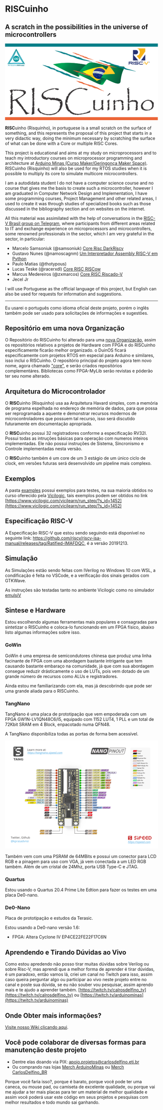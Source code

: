 **RISC**uinho
=====================================
## A scratch in the possibilities in the universe of microcontrollers

![RISCuinho](./docs/images/logos/RISCuinho-Logo.png)

**RISC**uinho (Risquinho), in portuguese is a small scratch on the surface of something, and this represents the proposal of this project that starts in a very didactic way, doing the minimum necessary by scratching the surface of what can be done with a Core or multiple RISC Cores.

This project is educational and aims at my study on microprocessors and to teach my introductory courses on microprocessor programming and architecture at [Arduino Minas (Curso Maker/Geringonça Maker Space)](https://facebook.com/CursoMaker). RISCuinho (Risquinho) will also be used for my RTOS studies when it is possible to multiply its core to simulate multicore microcontrollers.

I am a autodidata student I do not have a computer science course and no course that gives me the basis to create such a microcontroller, however I am graduated in Computer Network Design and Implementation, I have some programming courses, Project Management and other related areas, I used to create it was through studies of specialized books such as those discussed in the bibliography section and on websites on the internet.

All this material was assimilated with the help of conversations in the [RISC-V Brasil group on Telegram](https://t.me/riscvbr), where participants from different areas related to IT and exchange experience on microprocessors and microcontrollers, some renowned professionals in the sector, which I am very grateful in the sector, in particular:

 * Marcelo Samsoniuk (@samsoniuk) [Core Risc DarkRiscv](https://github.com/darklive/darkriscv)
 * Gustavo Nunes (@namoscagnm) [Um Interpretador Assembly RISC-V em Python](https://github.com/namoscagnm/piscado) 
 * Paulo Matias (@thotypous) 
 * Lucas Teske (@racerxdl) [Core RISC RISCow](https://github.com/racerxdl/riskow)
 * Marcus Medereiros (@zxmarcos) [Core RISC Riscado-V](https://github.com/zxmarcos/riscado-v)
 * Jecel Jr

I will use Portuguese as the official language of this project, but English can also be used for requests for information and suggestions.

---

Eu usarei o português como idioma oficial deste projeto, porém o inglês também pode ser usado para solicitações de informações e sugestões.

## Repositório em uma nova Organização

O Repositório do RISCuinho foi alterado para uma [nova Organização](https://github.com/RISCuinho), assim os repositórios relativos a projetos de Hardware com FPGA e do RISCuinho especificamente ficarão melhor organizado. o DuinOS ficará especificamente com projetos RTOS em especial para Arduino e similares, isso inclui o RISCuinho. O repositório principal do projeto agora tem novo nome, agora chamado ["core"](https://github.com/RISCuinho/core), e serão criados repositórios complementáres. Bibliotecas como FPGA-MyLib serão revistas e póderão ter seu nome alterado.

## Arquitetura do Microcontrolador

O **RISC**uinho (Risquinho) usa aa Arquitetura Havard simples, com a memória de programa espelhada no endereço de memória de dados, para que possa ser reprogramada a aquente e demonstrar recursos modernos de microcontroladores que possuem tal recurso, isso será discutido futuramente em documentação apropriada.

O **RISC**uinho possui 32 registradores conforme a especificação RV32I. Possui todas as intruções básicas para operação com numeros inteiros implementadas. Ele não possui instruções de Sistema, Sincronismo e Controle implementadas nesta versão.

O **RISC**uinho também é um core de um 3 estágio de um único ciclo de clock, em versões futuras será desenvolvido um pipeline mais complexo.

## Exemplos

A pasta [examples](./examples) possui exemplos para testes, na sua maioria obtidos no curso oferecido pela [Vicilogic](https://www.vicilogic.com/), tais exemplos podem ser obtidos no link [https://www.vicilogic.com/vicilearn/run_step/?s_id=1452](https://www.vicilogic.com/vicilearn/run_step/?s_id=1452)

## Especificação RISC-V

A Especificação RISC-V que estou sendo seguindo está disponível no seguinte link: https://github.com/riscv/riscv-isa-manual/releases/tag/Ratified-IMAFDQC, é a versão 20191213.

## Simulação

As Simulações estão sendo feitas com IVerilog no Windows 10 com WSL, a condificação é feita no VSCode, e a verificação dos sinais gerados com GTKWave.

As instruções são testadas tanto no ambiente Vicilogic como no simulador [emulsiV](https://carlosdelfino.eti.br/emulsiV)

## Sintese e Hardware

Estou escolhendo algumas ferramentas mais populares e consagradas para sintetizar o RISCuinho e coloca-lo funcionando em um FPGA físico, abaixo listo algumas informações sobre isso.

### GoWin

GoWin é uma empresa de semicondutores chinesa que produz uma linha facinante de FPGA com uma abordagem bastante intrigante que tem causando bastante embaraço na comunidade, já que com sua abordagem consegue reduzir drásticamente o uso de LUTs, pois vem dotado de um grande número de recursos como ALUs e registradores. 

Ainda estou me familiarizando com ela, mas já descobrindo que pode ser uma grande aliada para o RISCuinho.

### TangNano

TangNano é uma placa de prototipação que vem empoderada com um FPGA GW1N-LV1QN48C6/I5, equipado com 1152 LUT4, 1 PLL e um total de  72Kbit SRAM em 4 Block, enpacotado numa QFN48. 

A TangNano disponibiliza todas as portas de forma bem acessível.

![](./docs/images/boards/tang_nano_pinout_v1.0.0_w5676_h4000_large.png)

Também vem com uma PSRAM de 64MBits e possui um conector para LCD RGB e a pinagem para uso com VGA, já vem conectada a um LED RGB também. Além de um cristal de 24Mhz, porta USB Type-C e JTAG.

### Quartus

Estou usando o Quartus 20.4 Prime Lite Edtion para fazer os testes em uma placa De0-nano.

### De0-Nano

Placa de prototipação e estudos da Terasic.

Estou usando a De0-nano versão 1.6:

 * FPGA: Altera Cyclone IV EP4CE22FE22F17C6N

## Aprendendo e Tirando Dúvidas ao Vivo

Como estou apredendo não posso tirar muitas dúvidas sobre Verilog ou sobre Risc-V, mas aprendi que a melhor forma de aprender é tirar dúvidas, é um paradoxo, então vamos lá, criei um canal no Twitch para isso, assim caso queira perguntar algo ou participar ao vivo neste projeto entre no canal e poste sua dúvida, se eu não souber vou pesquisar, assim aprendo mais e te ajudo a aprender também. [https://twitch.tv/calrosdelfino_tv](https://twitch.tv/calrosdelfino_tv) ou [https://twitch.tv/arduinominas](https://twitch.tv/arduinominas)

## Onde Obter mais informações?

[Visite nosso Wiki clicando aqui](https://github.com/DuinOS/riscuinho/wiki/VerilogTools).

## Você pode colaborar de diversas formas para manutenção deste projeto

* Dentre elas doando via PIX: apoio.projetos@carlosdelfino.eti.br
* Ou comprando nas lojas [Merch ArduinoMinas](https://merch.streamelements.com/ArduinoMinas) ou [Merch CarlosDelfino_BR](https://merch.streamelements.com/carlosdelfino_br)

Porque você faria isso?, porque é barato, porque você pode ter uma caneca, ou mouse pad, ou camiseta de excelente qualidade, ou porque vai me ajudar a ter mais placas para ter um material de melhor qualidade e assim você poderá usar este código em seus projetos e pesquisas com melhor resultados e todo mundo sai ganhando.
